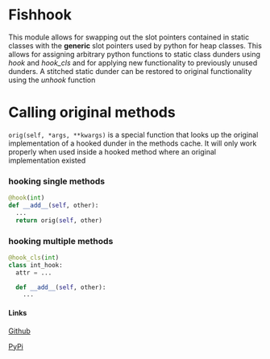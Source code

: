 # Fishhook

This module allows for swapping out the slot pointers contained in static
classes with the **generic** slot pointers used by python for heap classes.
This allows for assigning arbitrary python functions to static class dunders
using *hook* and *hook_cls* and for applying new functionality to previously
unused dunders. A stitched static dunder can be restored to original
functionality using the *unhook* function

# Calling original methods
`orig(self, *args, **kwargs)` is a special function that looks up the original implementation of a hooked dunder in the methods cache. It will only work properly when used inside a hooked method where an original implementation existed

### hooking single methods
```py
@hook(int)
def __add__(self, other):
  ...
  return orig(self, other)
```

### hooking multiple methods
```py
@hook_cls(int)
class int_hook:
  attr = ...

  def __add__(self, other):
    ...
```

#### Links

[Github](https://github.com/chilaxan/fishhook)

[PyPi](https://pypi.org/project/fishhook/)
